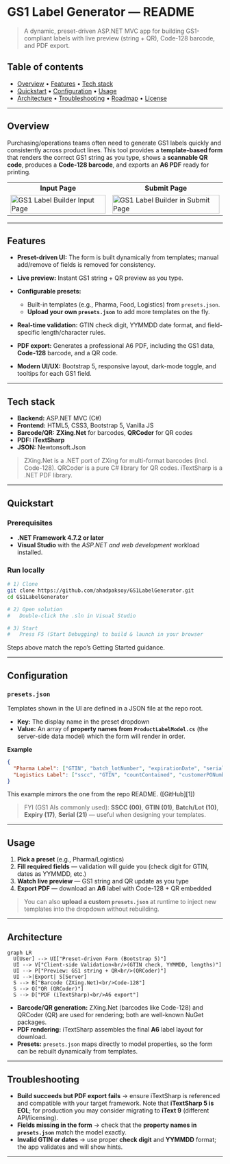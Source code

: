 # GS1 Label Generator — README

> A dynamic, preset-driven ASP.NET MVC app for building GS1-compliant labels with live preview (string + QR), Code-128 barcode, and PDF export. 
## Table of contents

* [Overview](#overview) • [Features](#features) • [Tech stack](#tech-stack)
* [Quickstart](#quickstart) • [Configuration](#configuration) • [Usage](#usage)
* [Architecture](#architecture) • [Troubleshooting](#troubleshooting) • [Roadmap](#roadmap) • [License](#license)

---

## Overview

Purchasing/operations teams often need to generate GS1 labels quickly and consistently across product lines. This tool provides a **template-based form** that renders the correct GS1 string as you type, shows a **scannable QR code**, produces a **Code-128 barcode**, and exports an **A6 PDF** ready for printing.

<table>
  <tr>
    <td align="center"><strong>Input Page</strong></td>
    <td align="center"><strong>Submit Page</strong></td>
  </tr>
  <tr>
    <td>
      <img src="https://i.imgur.com/JuBF88p.png" alt="GS1 Label Builder Input Page" width="100%">
    </td>
    <td>
      <img src="https://i.imgur.com/bm4ac1d.png" alt="GS1 Label Builder in Submit Page" width="100%">
    </td>
  </tr>
</table>

---

## Features

* **Preset-driven UI:** The form is built dynamically from templates; manual add/remove of fields is removed for consistency. 
* **Live preview:** Instant GS1 string + QR preview as you type. 
* **Configurable presets:**

  * Built-in templates (e.g., Pharma, Food, Logistics) from `presets.json`.
  * **Upload your own `presets.json`** to add more templates on the fly.
* **Real-time validation:** GTIN check digit, YYMMDD date format, and field-specific length/character rules. 
* **PDF export:** Generates a professional A6 PDF, including the GS1 data, **Code-128** barcode, and a QR code. 
* **Modern UI/UX:** Bootstrap 5, responsive layout, dark-mode toggle, and tooltips for each GS1 field.

---

## Tech stack

* **Backend:** ASP.NET MVC (C#)
* **Frontend:** HTML5, CSS3, Bootstrap 5, Vanilla JS
* **Barcode/QR:** **ZXing.Net** for barcodes, **QRCoder** for QR codes
* **PDF:** **iTextSharp**
* **JSON:** Newtonsoft.Json 

> ZXing.Net is a .NET port of ZXing for multi-format barcodes (incl. Code-128). QRCoder is a pure C# library for QR codes. iTextSharp is a .NET PDF library.

---

## Quickstart

### Prerequisites

* **.NET Framework 4.7.2 or later**
* **Visual Studio** with the *ASP.NET and web development* workload installed. 

### Run locally

```bash
# 1) Clone
git clone https://github.com/ahadpaksoy/GS1LabelGenerator.git
cd GS1LabelGenerator

# 2) Open solution
#   Double-click the .sln in Visual Studio

# 3) Start
#   Press F5 (Start Debugging) to build & launch in your browser
```

Steps above match the repo’s Getting Started guidance.

---

## Configuration

### `presets.json`

Templates shown in the UI are defined in a JSON file at the repo root.

* **Key:** The display name in the preset dropdown
* **Value:** An array of **property names from `ProductLabelModel.cs`** (the server-side data model) which the form will render in order. 

**Example**

```json
{
  "Pharma Label": ["GTIN", "batch_lotNumber", "expirationDate", "serialNumber"],
  "Logistics Label": ["sscc", "GTIN", "countContained", "customerPONumber"]
}
```

This example mirrors the one from the repo README. ([GitHub][1])

> FYI (GS1 AIs commonly used): **SSCC (00)**, **GTIN (01)**, **Batch/Lot (10)**, **Expiry (17)**, **Serial (21)** — useful when designing your templates. 

---

## Usage

1. **Pick a preset** (e.g., Pharma/Logistics)
2. **Fill required fields** — validation will guide you (check digit for GTIN, dates as YYMMDD, etc.)
3. **Watch live preview** — GS1 string and QR update as you type
4. **Export PDF** — download an **A6** label with Code-128 + QR embedded

> You can also **upload a custom `presets.json`** at runtime to inject new templates into the dropdown without rebuilding. 

---

## Architecture

```mermaid
graph LR
  U[User] --> UI["Preset-driven Form (Bootstrap 5)"]
  UI --> V["Client-side Validation<br/>(GTIN check, YYMMDD, lengths)"]
  UI --> P["Preview: GS1 string + QR<br/>(QRCoder)"]
  UI -->|Export| S[Server]
  S --> B["Barcode (ZXing.Net)<br/>Code-128"]
  S --> Q["QR (QRCoder)"]
  S --> D["PDF (iTextSharp)<br/>A6 export"]

```

* **Barcode/QR generation:** ZXing.Net (barcodes like Code-128) and QRCoder (QR) are used for rendering; both are well-known NuGet packages. 
* **PDF rendering:** iTextSharp assembles the final **A6** label layout for download. 
* **Presets:** `presets.json` maps directly to model properties, so the form can be rebuilt dynamically from templates. 

---

## Troubleshooting

* **Build succeeds but PDF export fails** → ensure iTextSharp is referenced and compatible with your target framework. Note that **iTextSharp 5 is EOL**; for production you may consider migrating to **iText 9** (different API/licensing). 
* **Fields missing in the form** → check that the **property names in `presets.json`** match the model exactly. 
* **Invalid GTIN or dates** → use proper **check digit** and **YYMMDD** format; the app validates and will show hints. 

---
[5]: https://itextpdf.com/products/itextsharp?utm_source=chatgpt.com "iTextSharp | iText PDF"
[6]: https://www.nuget.org/packages/itextsharp/?utm_source=chatgpt.com "iTextSharp 5.5.13.4"

